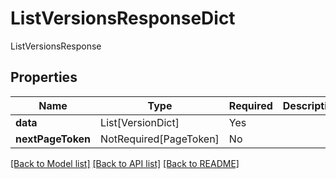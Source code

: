 # ListVersionsResponseDict

ListVersionsResponse

## Properties
| Name | Type | Required | Description |
| ------------ | ------------- | ------------- | ------------- |
**data** | List[VersionDict] | Yes |  |
**nextPageToken** | NotRequired[PageToken] | No |  |


[[Back to Model list]](../../../README.md#models-v2-link) [[Back to API list]](../../README.md#documentation-for-api-endpoints) [[Back to README]](../../README.md)
